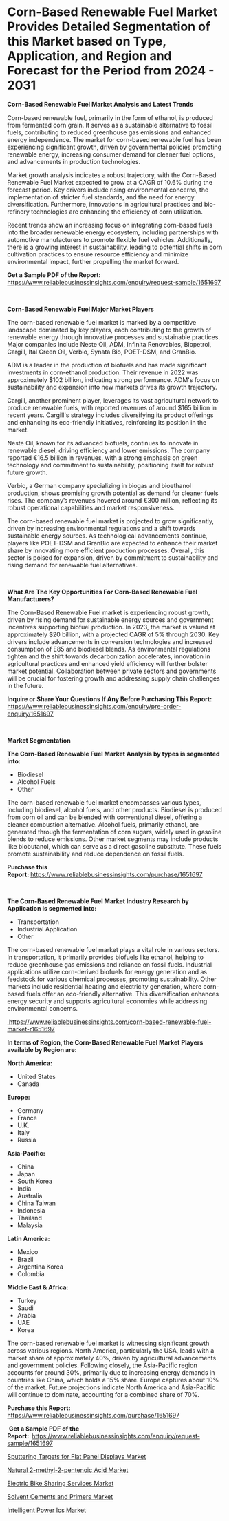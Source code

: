 <p><h1>Corn-Based Renewable Fuel Market Provides Detailed Segmentation of this Market based on Type, Application, and Region and Forecast for the Period from 2024 - 2031</h1></p><p><strong>Corn-Based Renewable Fuel Market Analysis and Latest Trends</strong></p>
<p><p>Corn-based renewable fuel, primarily in the form of ethanol, is produced from fermented corn grain. It serves as a sustainable alternative to fossil fuels, contributing to reduced greenhouse gas emissions and enhanced energy independence. The market for corn-based renewable fuel has been experiencing significant growth, driven by governmental policies promoting renewable energy, increasing consumer demand for cleaner fuel options, and advancements in production technologies.</p><p>Market growth analysis indicates a robust trajectory, with the Corn-Based Renewable Fuel Market expected to grow at a CAGR of 10.6% during the forecast period. Key drivers include rising environmental concerns, the implementation of stricter fuel standards, and the need for energy diversification. Furthermore, innovations in agricultural practices and bio-refinery technologies are enhancing the efficiency of corn utilization.</p><p>Recent trends show an increasing focus on integrating corn-based fuels into the broader renewable energy ecosystem, including partnerships with automotive manufacturers to promote flexible fuel vehicles. Additionally, there is a growing interest in sustainability, leading to potential shifts in corn cultivation practices to ensure resource efficiency and minimize environmental impact, further propelling the market forward.</p></p>
<p><strong>Get a Sample PDF of the Report:&nbsp;</strong> <a href="https://www.reliablebusinessinsights.com/enquiry/request-sample/1651697?utm_campaign=1138&utm_medium=2&utm_source=Github&utm_content=ia&utm_term=08122024&utm_id=corn-based-renewable-fuel">https://www.reliablebusinessinsights.com/enquiry/request-sample/1651697</a></p>
<p>&nbsp;</p>
<p><strong>Corn-Based Renewable Fuel Major Market Players</strong></p>
<p><p>The corn-based renewable fuel market is marked by a competitive landscape dominated by key players, each contributing to the growth of renewable energy through innovative processes and sustainable practices. Major companies include Neste Oil, ADM, Infinita Renovables, Biopetrol, Cargill, Ital Green Oil, Verbio, Synata Bio, POET-DSM, and GranBio.</p><p>ADM is a leader in the production of biofuels and has made significant investments in corn-ethanol production. Their revenue in 2022 was approximately $102 billion, indicating strong performance. ADM's focus on sustainability and expansion into new markets drives its growth trajectory.</p><p>Cargill, another prominent player, leverages its vast agricultural network to produce renewable fuels, with reported revenues of around $165 billion in recent years. Cargill's strategy includes diversifying its product offerings and enhancing its eco-friendly initiatives, reinforcing its position in the market.</p><p>Neste Oil, known for its advanced biofuels, continues to innovate in renewable diesel, driving efficiency and lower emissions. The company reported €16.5 billion in revenues, with a strong emphasis on green technology and commitment to sustainability, positioning itself for robust future growth.</p><p>Verbio, a German company specializing in biogas and bioethanol production, shows promising growth potential as demand for cleaner fuels rises. The company’s revenues hovered around €300 million, reflecting its robust operational capabilities and market responsiveness.</p><p>The corn-based renewable fuel market is projected to grow significantly, driven by increasing environmental regulations and a shift towards sustainable energy sources. As technological advancements continue, players like POET-DSM and GranBio are expected to enhance their market share by innovating more efficient production processes. Overall, this sector is poised for expansion, driven by commitment to sustainability and rising demand for renewable fuel alternatives.</p></p>
<p>&nbsp;</p>
<p><strong>What Are The Key Opportunities For Corn-Based Renewable Fuel Manufacturers?</strong></p>
<p><p>The Corn-Based Renewable Fuel market is experiencing robust growth, driven by rising demand for sustainable energy sources and government incentives supporting biofuel production. In 2023, the market is valued at approximately $20 billion, with a projected CAGR of 5% through 2030. Key drivers include advancements in conversion technologies and increased consumption of E85 and biodiesel blends. As environmental regulations tighten and the shift towards decarbonization accelerates, innovation in agricultural practices and enhanced yield efficiency will further bolster market potential. Collaboration between private sectors and governments will be crucial for fostering growth and addressing supply chain challenges in the future.</p></p>
<p><strong>Inquire or Share Your Questions If Any Before Purchasing This Report:</strong> <a href="https://www.reliablebusinessinsights.com/enquiry/pre-order-enquiry/1651697?utm_campaign=1138&utm_medium=2&utm_source=Github&utm_content=ia&utm_term=08122024&utm_id=corn-based-renewable-fuel">https://www.reliablebusinessinsights.com/enquiry/pre-order-enquiry/1651697</a></p>
<p>&nbsp;</p>
<p><strong>Market Segmentation</strong></p>
<p><strong>The Corn-Based Renewable Fuel Market Analysis by types is segmented into:</strong></p>
<p><ul><li>Biodiesel</li><li>Alcohol Fuels</li><li>Other</li></ul></p>
<p><p>The corn-based renewable fuel market encompasses various types, including biodiesel, alcohol fuels, and other products. Biodiesel is produced from corn oil and can be blended with conventional diesel, offering a cleaner combustion alternative. Alcohol fuels, primarily ethanol, are generated through the fermentation of corn sugars, widely used in gasoline blends to reduce emissions. Other market segments may include products like biobutanol, which can serve as a direct gasoline substitute. These fuels promote sustainability and reduce dependence on fossil fuels.</p></p>
<p><strong>Purchase this Report:&nbsp;</strong><a href="https://www.reliablebusinessinsights.com/purchase/1651697?utm_campaign=1138&utm_medium=2&utm_source=Github&utm_content=ia&utm_term=08122024&utm_id=corn-based-renewable-fuel">https://www.reliablebusinessinsights.com/purchase/1651697</a></p>
<p>&nbsp;</p>
<p><strong>The Corn-Based Renewable Fuel Market Industry Research by Application is segmented into:</strong></p>
<p><ul><li>Transportation</li><li>Industrial Application</li><li>Other</li></ul></p>
<p><p>The corn-based renewable fuel market plays a vital role in various sectors. In transportation, it primarily provides biofuels like ethanol, helping to reduce greenhouse gas emissions and reliance on fossil fuels. Industrial applications utilize corn-derived biofuels for energy generation and as feedstock for various chemical processes, promoting sustainability. Other markets include residential heating and electricity generation, where corn-based fuels offer an eco-friendly alternative. This diversification enhances energy security and supports agricultural economies while addressing environmental concerns.</p></p>
<p><a href="https://www.reliablebusinessinsights.com/corn-based-renewable-fuel-market-r1651697?utm_campaign=1138&utm_medium=2&utm_source=Github&utm_content=ia&utm_term=08122024&utm_id=corn-based-renewable-fuel">&nbsp;https://www.reliablebusinessinsights.com/corn-based-renewable-fuel-market-r1651697</a></p>
<p><strong>In terms of Region, the Corn-Based Renewable Fuel Market Players available by Region are:</strong></p>
<p>
    <p> <strong> North America: </strong>
        <ul>
            <li>United States</li>
            <li>Canada</li>
        </ul>
        </p> 
    <p> <strong> Europe: </strong>
        <ul>
            <li>Germany</li>
            <li>France</li>
            <li>U.K.</li>
            <li>Italy</li>
            <li>Russia</li>
        </ul>
        </p> 
    <p> <strong> Asia-Pacific: </strong>
        <ul>
            <li>China</li>
            <li>Japan</li>
            <li>South Korea</li>
            <li>India</li>
            <li>Australia</li>
            <li>China Taiwan</li>
            <li>Indonesia</li>
            <li>Thailand</li>
            <li>Malaysia</li>
        </ul>
        </p> 
    <p> <strong> Latin America: </strong>
        <ul>
            <li>Mexico</li>
            <li>Brazil</li>
            <li>Argentina Korea</li>
            <li>Colombia</li>
        </ul>
        </p> 
    <p> <strong> Middle East & Africa: </strong>
        <ul>
            <li>Turkey</li>
            <li>Saudi</li>
            <li>Arabia</li>
            <li>UAE</li>
            <li>Korea</li>
        </ul>
    </p>
    </p>
<p><p>The corn-based renewable fuel market is witnessing significant growth across various regions. North America, particularly the USA, leads with a market share of approximately 40%, driven by agricultural advancements and government policies. Following closely, the Asia-Pacific region accounts for around 30%, primarily due to increasing energy demands in countries like China, which holds a 15% share. Europe captures about 10% of the market. Future projections indicate North America and Asia-Pacific will continue to dominate, accounting for a combined share of 70%.</p></p>
<p><strong>Purchase this Report: </strong><a href="https://www.reliablebusinessinsights.com/purchase/1651697?utm_campaign=1138&utm_medium=2&utm_source=Github&utm_content=ia&utm_term=08122024&utm_id=corn-based-renewable-fuel">https://www.reliablebusinessinsights.com/purchase/1651697</a></p>
<p>&nbsp;<strong>Get a Sample PDF of the Report:&nbsp;&nbsp;</strong><a href="https://www.reliablebusinessinsights.com/enquiry/request-sample/1651697?utm_campaign=1138&utm_medium=2&utm_source=Github&utm_content=ia&utm_term=08122024&utm_id=corn-based-renewable-fuel">https://www.reliablebusinessinsights.com/enquiry/request-sample/1651697</a></p>
<p><strong></strong></p>
<p><p><a href="https://www.linkedin.com/pulse/sputtering-targets-flat-panel-displays-market-growth-expected-acece?utm_campaign=1138&utm_medium=2&utm_source=Github&utm_content=ia&utm_term=08122024&utm_id=corn-based-renewable-fuel">Sputtering Targets for Flat Panel Displays Market</a></p><p><a href="https://github.com/jerhoskinson197676/Market-Research-Report-List-1/blob/main/natural-2-methyl-2-pentenoic-acid-market.md?utm_campaign=1138&utm_medium=2&utm_source=Github&utm_content=ia&utm_term=08122024&utm_id=corn-based-renewable-fuel">Natural 2-methyl-2-pentenoic Acid Market</a></p><p><a href="https://www.linkedin.com/pulse/compreh-proposis-fbaif?utm_campaign=1138&utm_medium=2&utm_source=Github&utm_content=ia&utm_term=08122024&utm_id=corn-based-renewable-fuel">Electric Bike Sharing Services Market</a></p><p><a href="https://www.linkedin.com/pulse/solvent-cements-primers-market-metrics-like-size-growth-share-kip7e?utm_campaign=1138&utm_medium=2&utm_source=Github&utm_content=ia&utm_term=08122024&utm_id=corn-based-renewable-fuel">Solvent Cements and Primers Market</a></p><p><a href="https://www.linkedin.com/pulse/futur-trend-quest-sl8ue?utm_campaign=1138&utm_medium=2&utm_source=Github&utm_content=ia&utm_term=08122024&utm_id=corn-based-renewable-fuel">Intelligent Power Ics Market</a></p></p>